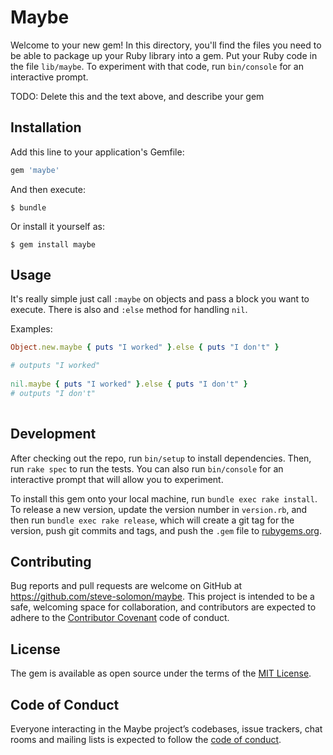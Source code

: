 # Maybe

Welcome to your new gem! In this directory, you'll find the files you need to be able to package up your Ruby library into a gem. Put your Ruby code in the file `lib/maybe`. To experiment with that code, run `bin/console` for an interactive prompt.

TODO: Delete this and the text above, and describe your gem

## Installation

Add this line to your application's Gemfile:

```ruby
gem 'maybe'
```

And then execute:

    $ bundle

Or install it yourself as:

    $ gem install maybe

## Usage

It's really simple just call `:maybe` on objects and pass a block you want to execute.
There is also and `:else` method for handling `nil`.

Examples:
```ruby
Object.new.maybe { puts "I worked" }.else { puts "I don't" }

# outputs "I worked"
  
nil.maybe { puts "I worked" }.else { puts "I don't" }
# outputs "I don't"
 
```

## Development

After checking out the repo, run `bin/setup` to install dependencies. Then, run `rake spec` to run the tests. You can also run `bin/console` for an interactive prompt that will allow you to experiment.

To install this gem onto your local machine, run `bundle exec rake install`. To release a new version, update the version number in `version.rb`, and then run `bundle exec rake release`, which will create a git tag for the version, push git commits and tags, and push the `.gem` file to [rubygems.org](https://rubygems.org).

## Contributing

Bug reports and pull requests are welcome on GitHub at https://github.com/steve-solomon/maybe. This project is intended to be a safe, welcoming space for collaboration, and contributors are expected to adhere to the [Contributor Covenant](http://contributor-covenant.org) code of conduct.

## License

The gem is available as open source under the terms of the [MIT License](https://opensource.org/licenses/MIT).

## Code of Conduct

Everyone interacting in the Maybe project’s codebases, issue trackers, chat rooms and mailing lists is expected to follow the [code of conduct](https://github.com/[USERNAME]/maybe/blob/master/CODE_OF_CONDUCT.md).
